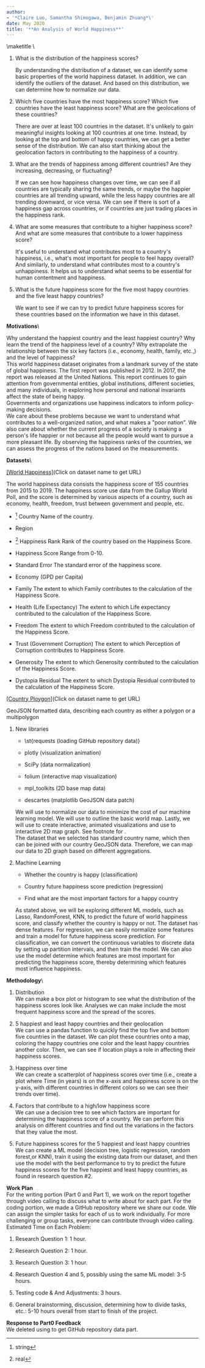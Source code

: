 ```yaml
---
author:
- '*Claire Luo, Samantha Shimogawa, Benjamin Zhuang*\'
date: May 2020
title: '**An Analysis of World Happiness**'
---
```


\maketitle
\

1.  What is the distribution of the happiness scores?

    By understanding the distribution of a dataset, we can identify some
    basic properties of the world happiness dataset. In addition, we can
    identify the outliers of the dataset. And based on this
    distribution, we can determine how to normalize our data.

2.  Which five countries have the most happiness score? Which five
    countries have the least happiness score? What are the geolocations
    of these countries?

    There are over at least 100 countries in the dataset. It's unlikely
    to gain meaningful insights looking at 100 countries at one time.
    Instead, by looking at the top and bottom of happy countries, we can
    get a better sense of the distribution. We can also start thinking
    about the geolocation factors in contributing to the happiness of a
    country.

3.  What are the trends of happiness among different countries? Are they
    increasing, decreasing, or fluctuating?

    If we can see how happiness changes over time, we can see if all
    countries are typically sharing the same trends, or maybe the
    happier countries are all trending upward, while the less happy
    countries are all trending downward, or vice versa. We can see if
    there is sort of a happiness gap across countries, or if countries
    are just trading places in the happiness rank.

4.  What are some measures that contribute to a higher happiness score?
    And what are some measures that contribute to a lower happiness
    score?

    It's useful to understand what contributes most to a country's
    happiness, i.e., what's most important for people to feel happy
    overall? And similarly, to understand what contributes most to a
    country's unhappiness. It helps us to understand what seems to be
    essential for human contentment and happiness.

5.  What is the future happiness score for the five most happy countries
    and the five least happy countries?

    We want to see if we can try to predict future happiness scores for
    these countries based on the information we have in this dataset.

**Motivations**\

Why understand the happiest country and the least happiest country? Why
learn the trend of the happiness level of a country? Why extrapolate the
relationship between the six key factors (i.e., economy, health, family,
etc.,) and the level of happiness?\
This world happiness dataset originates from a landmark survey of the
state of global happiness. The first report was published in 2012. In
2017, the report was released at the United Nations. This report
continues to gain attention from governmental entities, global
institutions, different societies, and many individuals, in exploring
how personal and national invariants affect the state of being happy.\
Governments and organizations use happiness indicators to inform
policy-making decisions.\
We care about these problems because we want to understand what
contributes to a well-organized nation, and what makes a "poor nation".
We also care about whether the current progress of a society is making a
person's life happier or not because all the people would want to pursue
a more pleasant life. By observing the happiness ranks of the countries,
we can assess the progress of the nations based on the measurements.

**Datasets**\

[\[World
Happiness\]](https://www.kaggle.com/unsdsn/world-happiness)(Click on
dataset name to get URL)

The world happiness data consists the happiness score of 155 countries
from 2015 to 2019. The happiness score use data from the Gallup World
Poll, and the score is determined by various aspects of a country, such
as economy, health, freedom, trust between government and people, etc.

-   [^1] Country Name of the country.

-   Region

-   [^2] Happiness Rank Rank of the country based on the Happiness
    Score.

-   Happiness Score Range from 0-10.

-   Standard Error The standard error of the happiness score.

-   Economy (GPD per Capita)

-   Family The extent to which Family contributes to the calculation of
    the Happiness Score.

-   Health (Life Expectancy) The extent to which Life expectancy
    contributed to the calculation of the Happiness Score.

-   Freedom The extent to which Freedom contributed to the calculation
    of the Happiness Score.

-   Trust (Government Corruption) The extent to which Perception of
    Corruption contributes to Happiness Score.

-   Generosity The extent to which Generosity contributed to the
    calculation of the Happiness Score.

-   Dystopia Residual The extent to which Dystopia Residual contributed
    to the calculation of the Happiness Score.

[\[Country
Ploygon\]](https://datahub.io/core/geo-countries#pandas)(Click on
dataset name to get URL)

GeoJSON formatted data, describing each country as either a polygon or a
multipolygon

1.  New libraries

    -   \st{requests (loading GitHub repository data)}
    -   plotly (visualization animation)

    -   SciPy (data normalization)

    -   folium (interactive map visualization)

    -   mpl\_toolkits (2D base map data)

    -   descartes (matplotlib GeoJSON data patch)

    We will use to normalize our data to minimize the cost of our
    machine learning model. We will use to outline the basic world map.
    Lastly, we will use to create interactive, animated visualizations
    and use to interactive 2D map graph. See footnote for .\
    The dataset that we selected has standard country name, which then
    can be joined with our country GeoJSON data. Therefore, we can map
    our data to 2D graph based on different aggregations.

2.  Machine Learning

    -   Whether the country is happy (classification)

    -   Country future happiness score prediction (regression)

    -   Find what are the most important factors for a happy country

    As stated above, we will be exploring different ML models, such as
    Lasso, RandomForest, KNN, to predict the future of world happiness
    score, and classify whether the country is happy or not. The dataset
    has dense features. For regression, we can easily normalize some
    features and train a model for future happiness score prediction.
    For classification, we can convert the continuous variables to
    discrete data by setting up partition intervals, and then train the
    model. We can also use the model determine which features are most
    important for predicting the happiness score, thereby determining
    which features most influence happiness.

**Methodology**\

1.  Distribution  \
    We can make a box plot or histogram to see what the distribution of
    the happiness scores look like. Analyses we can make include the
    most frequent happiness score and the spread of the scores.

2.  5 happiest and least happy countries and their geolocation  \
    We can use a pandas function to quickly find the top five and bottom
    five countries in the dataset. We can plot these countries onto a
    map, coloring the happy countries one color and the least happy
    countries another color. Then, we can see if location plays a role
    in affecting their happiness scores.

3.  Happiness over time  \
    We can create a scatterplot of happiness scores over time (i.e.,
    create a plot where Time (in years) is on the x-axis and happiness
    score is on the y-axis, with different countries in different colors
    so we can see their trends over time).

4.  Factors that contribute to a high/low happiness score  \
    We can use a decision tree to see which factors are important for
    determining the happiness score of a country. We can perform this
    analysis on different countries and find out the variations in the
    factors that they value the most.

5.  Future happiness scores for the 5 happiest and least happy countries
     \
    We can create a ML model (decision tree, logistic regression, random
    forest,or KNN), train it using the existing data from our dataset,
    and then use the model with the best performance to try to predict
    the future happiness scores for the five happiest and least happy
    countries, as found in research question \#2.

**Work Plan**\
For the writing portion (Part 0 and Part 1), we work on the report
together through video calling to discuss what to write about for each
part. For the coding portion, we made a GitHub repository where we share
our code. We can assign the simpler tasks for each of us to work
individually. For more challenging or group tasks, everyone can
contribute through video calling.  \
Estimated Time on Each Problem:

1.  Research Question 1: 1 hour.

2.  Research Question 2: 1 hour.

3.  Research Question 3: 1 hour.

4.  Research Question 4 and 5, possibly using the same ML model: 3-5
    hours.

5.  Testing code & And Adjustments: 3 hours.

6.  General brainstorming, discussion, determining how to divide tasks,
    etc.: 5-10 hours overall from start to finish of the project.

 **Response to Part0 Feedback**\
We deleted using to get GitHub repository data part.

[^1]: string

[^2]: real
